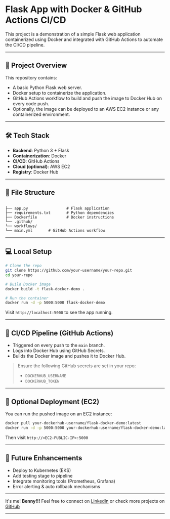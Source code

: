 
# Flask App with Docker & GitHub Actions CI/CD

This project is a demonstration of a simple Flask web application containerized using Docker and integrated with GitHub Actions to automate the CI/CD pipeline.

---

## 🚀 Project Overview

This repository contains:

- A basic Python Flask web server.
- Docker setup to containerize the application.
- GitHub Actions workflow to build and push the image to Docker Hub on every code push.
- Optionally, the image can be deployed to an AWS EC2 instance or any containerized environment.

---

## 🛠 Tech Stack

- **Backend**: Python 3 + Flask
- **Containerization**: Docker
- **CI/CD**: GitHub Actions
- **Cloud (optional)**: AWS EC2
- **Registry**: Docker Hub

---

## 📂 File Structure

```

├── app.py                 # Flask application
├── requirements.txt       # Python dependencies
├── Dockerfile             # Docker instructions
└── .github/
└── workflows/
└── main.yml       # GitHub Actions workflow

````

---

## 💻 Local Setup

```bash
# Clone the repo
git clone https://github.com/your-username/your-repo.git
cd your-repo

# Build Docker image
docker build -t flask-docker-demo .

# Run the container
docker run -d -p 5000:5000 flask-docker-demo
````

Visit `http://localhost:5000` to see the app running.

---

## 🔄 CI/CD Pipeline (GitHub Actions)

* Triggered on every push to the `main` branch.
* Logs into Docker Hub using GitHub Secrets.
* Builds the Docker image and pushes it to Docker Hub.

> Ensure the following GitHub secrets are set in your repo:
>
> * `DOCKERHUB_USERNAME`
> * `DOCKERHUB_TOKEN`

---

## 🧪 Optional Deployment (EC2)

You can run the pushed image on an EC2 instance:

```bash
docker pull your-dockerhub-username/flask-docker-demo:latest
docker run -d -p 5000:5000 your-dockerhub-username/flask-docker-demo:latest
```

Then visit `http://<EC2-PUBLIC-IP>:5000`

---

## 🔧 Future Enhancements

* Deploy to Kubernetes (EKS)
* Add testing stage to pipeline
* Integrate monitoring tools (Prometheus, Grafana)
* Error alerting & auto rollback mechanisms

---
It's me! **Benny!!!**
Feel free to connect on [LinkedIn](https://www.linkedin.com/in/benny17/) or check more projects on [GitHub](https://github.com/Benny-17)

---

